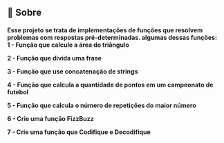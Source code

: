 ## 🧐 Sobre

<h4 align="left"> 
	Esse projeto se trata de implementações de funções que resolvem problemas com respostas pré-determinadas.
  algumas dessas funções:
  <br>
1 - Função que calcule a área do triângulo

2 - Função que divida uma frase

3 - Função que use concatenação de strings

4 - Função que calcula a quantidade de pontos em um campeonato de futebol

5 - Função que calcula o número de repetições do maior número

6 - Crie uma função FizzBuzz

7 - Crie uma função que Codifique e Decodifique
  

